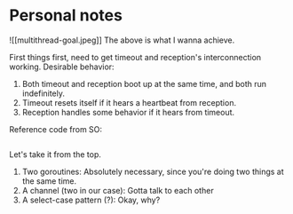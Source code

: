 # Personal notes
![[multithread-goal.jpeg]]
The above is what I wanna achieve.

First things first, need to get timeout and reception's interconnection working.
Desirable behavior:

1. Both timeout and reception boot up at the same time, and both run indefinitely.
2. Timeout resets itself if it hears a heartbeat from reception.
3. Reception handles some behavior if it hears from timeout.

Reference code from SO:
```go

```
Let's take it from the top.
1. Two goroutines: Absolutely necessary, since you're doing two things at the same time.
2. A channel (two in our case): Gotta talk to each other
3. A select-case pattern (?): Okay, why?
